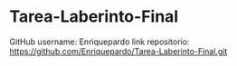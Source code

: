 # Tarea-Laberinto-Final
GitHub username: Enriquepardo
link repositorio: https://github.com/Enriquepardo/Tarea-Laberinto-Final.git

